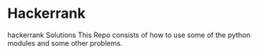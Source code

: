 # Hackerrank
hackerrank Solutions
This Repo consists of how to use some of the python modules
and some other problems.
